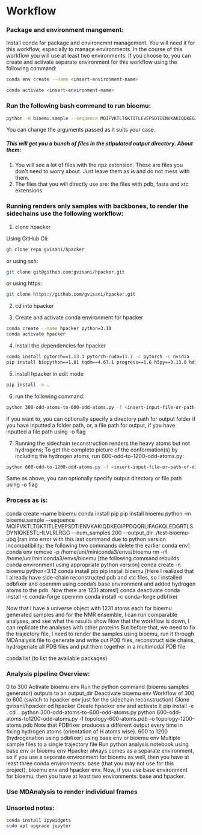 # Workflow

### Package and environment mangement:

Install conda for package and environemnt management. You will need it for this workflow, especially to manage environments. In the course of this workflow you will use at least two environments. If you choose to, you can create and activate separate environment for this workflow using the following command:

``` bash
conda env create --name <insert-environment-name>

conda activate <insert-environment-name>
```

### Run the following bash command to run bioemu:
```bash
python -m bioemu.sample --sequence MQIFVKTLTGKTITLEVEPSDTIENVKAKIQDKEGIPPDQQRLIFAGKQLEDGRTLSDYNIQKESTLHLVLRLRGG --num_samples 200 --output_dir ./.2k39-backbone-bioemu-samples
```
You can change the arguments passed as it suits your case.

##### This will get you a bunch of files in the stipulated output directory. About them:

1) You will see a lot of files with the npz extension. These are files you don't need to worry about. Just leave them as is and do not mess with them.
2) The files that you will directly use are: the files with pdb, fasta and xtc extensions.

### Running renders only samples with backbones, to render the sidechains use the following workflow:

1) clone hpacker

Using GitHub Cli:

``` bash
gh clone repo gvisani/hpacker
```

or using ssh:
``` bash
git clone git@github.com:gvisani/hpacker.git 
```

or using https:
``` bash
git clone https://github.com/gvisani/hpacker.git
```

2) cd into hpacker

3) Create and activate conda environment for hpacker

``` bash
conda create --name hpacker python=3.10
conda activate hpacker 
```
4) Install the dependencies for hpacker

``` bash
conda install pytorch==1.13.1 pytorch-cuda=11.7 -c pytorch -c nvidia
pip install biopython==1.81 tqdm==4.67.1 progress==1.6 h5py==3.13.0 hdf5plugin==5.1.0 sqlitedict==2.1.0 'numpy<2' e3nn==0.5.0 mkl==2024.0
```
5) install hpacker in edit mode

```bash
pip install -e .
```

6) run the following command:
``` bash
python 300-odd-atoms-to-600-odd-atoms.py -f <insert-input-file-or-path-of-directory-containing-only-files-to-be-converted>
```

If you want to, you can optionally specify a directory path for output folder if you have inputted a folder path, or, a file path for output, if you have inputted a file path using -o flag


7) Running the sidechain reconstruction renders the heavy atoms but not hydrogens; To get the complete picture of the conformation(s) by including the hydrogen atoms, run 600-odd-to-1200-odd-atoms.py:
``` bash
python 600-odd-to-1200-odd-atoms.py -f <insert-input-file-or-path-of-directory-containing-only-files-to-be-converted> 
```

Same as above, you can optionally specify output directory or file path using -o flag



### Process as is:
conda create –name bioemu
conda install pip
pip install bioemu
python -m bioemu.sample --sequence MQIFVKTLTGKTITLEVEPSDTIENVKAKIQDKEGIPPDQQRLIFAGKQLEDGRTLSDYNIQKESTLHLVLRLRGG --num_samples 200 --output_dir ./test-bioemu-ubq
[ran into error with this last command due to python version incompatibility; the following two commands delete the earlier conda env]
conda env remove -p /home/uni/miniconda3/envs/bioemu
rm -rf /home/uni/miniconda3/envs/bioemu
[the following command rebuilds conda environment using appropriate python version]
conda create -n bioemu python=3.12
conda install pip
pip install bioemu 
[Here I realized that I already have side-chain reconstructed pdb and xtc files, so I installed pdbfixer and openmm using conda’s base environment and added hydrogen atoms to the pdb. Now there are 1231 atoms!]
conda deactivate
conda install -c conda-forge openmm
conda install -c conda-forge pdbfixer

Now that I have a universe object with 1231 atoms each for bioemu generated samples and for the NMR ensemble, I can run comparable analyses, and see what the results show
Now that the workflow is down, I can replicate the analyses with other proteins
But before that, we need to fix the trajectory file, I need to render the samples using bioemu, run it through MDAnalysis file to generate and write out PDB files, reconstruct side chains, hydrogenate all PDB files and put them together in a multimodal PDB file


conda list (to list the available packages)


### Analysis pipeline Overview:
0 to 300 
Activate bioemu env 
Run the python command (bioemu samples generator) outputs to an output_dir
Deactivate bioemu env
Workflow of 300 to 600 (switch to hpacker env just for the sidechain reconstruction)
Clone gvisani/hpacker
cd hpacker
Create hpacker env and activate it
pip install -e .
cd ..
python 300-odd-atoms-to-600-odd-atoms.py
python 600-odd-atoms-to1200-odd-atoms.py -f topology-600-atoms.pdb -o topology-1200-atoms.pdb
Note that PDBfixer produces a different output every time in fixing hydrogen atoms (orientation of H atoms wise).
600 to 1200 (hydrogenation using pdbfixer) using base env or bioemu env
Multiple sample files to a single trajectory file
Run python analysis notebook using base env or bioemu env
Hpacker always comes as a separate environment, so if you use a separate environment for bioemu as well, then you have at least three conda environments: base (that you may not use for this project), bioemu env and hpacker env. Now, if you use base environment for bioemu, then you have at least two environments: base and hpacker.


### Use MDAnalysis to render individual frames






### Unsorted notes:
```bash
conda install ipywidgets
sudo apt upgrade jupyter 
```